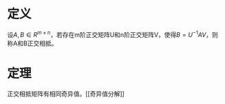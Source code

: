 # 定义
设$A,B\in R^{m\times n}$，若存在m阶正交矩阵U和n阶正交矩阵V，使得$B=U^{-1}AV$，则称A和B正交相抵。

# 定理
正交相抵矩阵有相同奇异值。[[奇异值分解]]